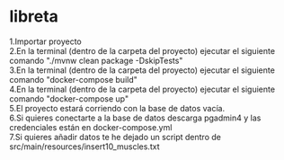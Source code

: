 # libreta

1.Importar proyecto  
2.En la terminal (dentro de la carpeta del proyecto) ejecutar el siguiente comando "./mvnw clean package -DskipTests"  
3.En la terminal (dentro de la carpeta del proyecto) ejecutar el siguiente comando "docker-compose build"  
4.En la terminal (dentro de la carpeta del proyecto) ejecutar el siguiente comando "docker-compose up"  
5.El proyecto estará corriendo con la base de datos vacía.  
6.Si quieres conectarte a la base de datos descarga pgadmin4 y las credenciales están en docker-compose.yml  
7.Si quieres añadir datos te he dejado un script dentro de src/main/resources/insert10_muscles.txt
